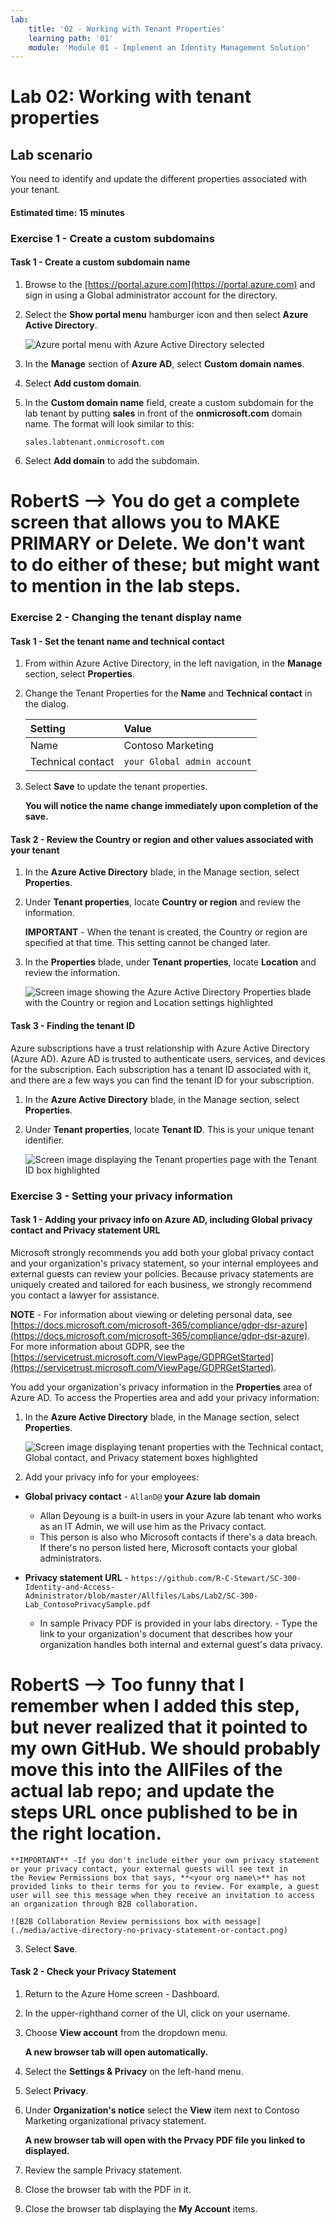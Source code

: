 ```yaml
---
lab:
    title: '02 - Working with Tenant Properties'
    learning path: '01'
    module: 'Module 01 - Implement an Identity Management Solution'
---
```


# Lab 02: Working with tenant properties

## Lab scenario

You need to identify and update the different properties associated with your tenant.

#### Estimated time: 15 minutes

### Exercise 1 - Create a custom subdomains 

#### Task 1 - Create a custom subdomain name

1. Browse to the [https://portal.azure.com](https://portal.azure.com) and sign in using a Global administrator account for the directory.

1. Select the **Show portal menu** hamburger icon and then select **Azure Active Directory**.

    ![Azure portal menu with Azure Active Directory selected](./media/azure-portal-menu-aad.png)

1. In the **Manage** section of **Azure AD**, select **Custom domain names**.

1. Select **Add custom domain**.

1. In the **Custom domain name** field, create a custom subdomain for the lab tenant by putting **sales** in front of the **onmicrosoft.com** domain name.  The format will look similar to this:

    ```
    sales.labtenant.onmicrosoft.com
    ```

1. Select **Add domain** to add the subdomain.
# RobertS --> You do get a complete screen that allows you to MAKE PRIMARY or Delete.  We don't want to do either of these; but might want to mention in the lab steps.


### Exercise 2 - Changing the tenant display name

#### Task 1 - Set the tenant name and technical contact

1. From within Azure Active Directory, in the left navigation, in the **Manage** section, select **Properties**.

1. Change the Tenant Properties for the **Name** and **Technical contact** in the dialog.

    | **Setting** | **Value** |
    | :--- | :--- |
    | Name | Contoso Marketing |
    | Technical contact | `your Global admin account` |

1. Select **Save** to update the tenant properties.

   **You will notice the name change immediately upon completion of the save.**

#### Task 2 - Review the Country or region and other values associated with your tenant

1. In the **Azure Active Directory** blade, in the Manage section, select **Properties**.

2. Under **Tenant properties**, locate **Country or region** and review the information.

    **IMPORTANT** - When the tenant is created, the Country or region are specified at that time. This setting cannot be changed later.

3. In the **Properties** blade, under **Tenant properties**, locate **Location** and review the information.

    ![Screen image showing the Azure Active Directory Properties blade with the Country or region and Location settings highlighted](./media/azure-active-directory-properties-country-location.png)

#### Task 3 - Finding the tenant ID

Azure subscriptions have a trust relationship with Azure Active Directory (Azure AD). Azure AD is trusted to authenticate users, services, and devices for the subscription. Each subscription has a tenant ID associated with it, and there are a few ways you can find the tenant ID for your subscription.

1. In the **Azure Active Directory** blade, in the Manage section, select **Properties**.

2. Under **Tenant properties**, locate **Tenant ID**. This is your unique tenant identifier.

    ![Screen image displaying the Tenant properties page with the Tenant ID box highlighted](./media/portal-tenant-id.png)

### Exercise 3 - Setting your privacy information

#### Task 1 - Adding your privacy info on Azure AD, including Global privacy contact and Privacy statement URL

Microsoft strongly recommends you add both your global privacy contact and your organization's privacy statement, so your internal employees and external guests can review your policies. Because privacy statements are uniquely created and tailored for each business, we strongly recommend you contact a lawyer for assistance.

   **NOTE** - For information about viewing or deleting personal data, see [https://docs.microsoft.com/microsoft-365/compliance/gdpr-dsr-azure](https://docs.microsoft.com/microsoft-365/compliance/gdpr-dsr-azure). For more information about GDPR, see the [https://servicetrust.microsoft.com/ViewPage/GDPRGetStarted](https://servicetrust.microsoft.com/ViewPage/GDPRGetStarted).

You add your organization's privacy information in the **Properties** area of Azure AD. To access the Properties area and add your privacy information:

1. In the **Azure Active Directory** blade, in the Manage section, select **Properties**.

    ![Screen image displaying tenant properties with the Technical contact, Global contact, and Privacy statement boxes highlighted](./media/properties-area.png)

2. Add your privacy info for your employees:

- **Global privacy contact** - `AllanD@` **your Azure lab domain**
     - Allan Deyoung is a built-in users in your Azure lab tenant who works as an IT Admin, we will use him as the Privacy contact.
     - This person is also who Microsoft contacts if there's a data breach. If there's no person listed here, Microsoft contacts your global administrators.

- **Privacy statement URL** -  `https://github.com/R-C-Stewart/SC-300-Identity-and-Access-Administrator/blob/master/Allfiles/Labs/Lab2/SC-300-Lab_ContosoPrivacySample.pdf`
     - In sample Privacy PDF is provided in your labs directory.
     - Type the link to your organization's document that describes how your organization handles both internal and external guest's data privacy.
# RobertS --> Too funny that I remember when I added this step, but never realized that it pointed to my own GitHub.  We should probably move this into the AllFiles of the actual lab repo; and update the steps URL once published to be in the right location.

    **IMPORTANT** -If you don't include either your own privacy statement or your privacy contact, your external guests will see text in the Review Permissions box that says, **<your org name\>** has not provided links to their terms for you to review. For example, a guest user will see this message when they receive an invitation to access an organization through B2B collaboration.

    ![B2B Collaboration Review permissions box with message](./media/active-directory-no-privacy-statement-or-contact.png)

3. Select **Save**.

#### Task 2 - Check your Privacy Statement

1. Return to the Azure Home screen - Dashboard.
2. In the upper-righthand corner of the UI, click on your username.
3. Choose **View account** from the dropdown menu.

     **A new browser tab will open automatically.**

4. Select the **Settings & Privacy** on the left-hand menu.
5. Select **Privacy**.
6. Under **Organization's notice** select the **View** item next to Contoso Marketing organizational privacy statement.

     **A new browser tab will open with the Prvacy PDF file you linked to displayed.**

7. Review the sample Privacy statement.
8. Close the browser tab with the PDF in it.
9. Close the browser tab displaying the **My Account** items.
